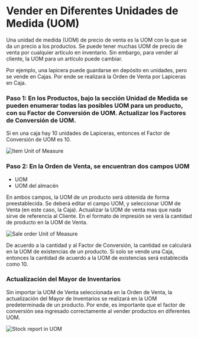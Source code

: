 <!-- add-breadcrumbs -->
# Vender en Diferentes Unidades de Medida (UOM)
 
Una unidad de medida (UOM) de precio de venta es la UOM con la que se da un precio a los productos. Se puede tener muchas UOM de precio de venta por cualquier artículo en inventario. Sin embargo, para vender al cliente, la UOM para un artículo puede cambiar. 
 
Por ejemplo, una lapicera puede guardarse en depósito en unidades, pero se vende en Cajas. Por ende se realizará la Orden de Venta por Lapiceras en Caja. 
 
### Paso 1: En los Productos, bajo la sección Unidad de Medida se pueden enumerar todas las posibles UOM para un producto, con su Factor de Conversión de UOM. Actualizar los Factores de Conversión de UOM. 
Si en una caja hay 10 unidades de Lapiceras, entonces el Factor de Conversión de UOM es 10. 

<img class="screenshot" alt="Item Unit of Measure" src="{{docs_base_url}}/assets/img/selling/Item-UOM.png">


### Paso 2: En la Orden de Venta, se encuentran dos campos UOM 

- UOM
- UOM del almacén

En ambos campos, la UOM de un producto será obtenida de forma preestablecida. Se deberá editar el campo UOM, y seleccionar UOM de Venta (en este caso, la Caja). Actualizar la UOM de venta mas que nada sirve de referencia al Cliente. En el formato de impresión se verá la cantidad de producto en la UOM de Venta. 

<img class="screenshot" alt="Sale order Unit of Measure" src="{{docs_base_url}}/assets/img/selling/Sale-Order-UOM.png">
 
De acuerdo a la cantidad y al Factor de Conversión, la cantidad se calculará en la UOM de existencias de un producto. Si solo se vende una Caja, entonces la cantidad de acuerdo a la UOM de existencias será establecida como 10. 
 
 
### Actualización del Mayor de Inventarios
 
Sin importar la UOM de Venta seleccionada en la Orden de Venta, la actualización del Mayor de Inventarios se realizará en la UOM predeterminada de un producto. Por ende, es importante que el factor de conversión sea ingresado correctamente al vender productos en diferentes UOM. 

<img class="screenshot" alt="Stock report in UOM" src="{{docs_base_url}}/assets/img/selling/stock ledger for as STOCK-UOM.png">
